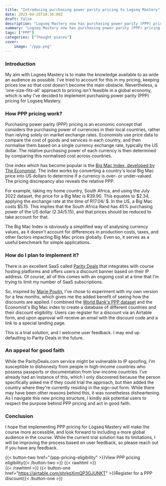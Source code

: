 ```yaml
---
title: "Introducing purchasing power parity pricing to Logseq Mastery"
date: 2023-04-26T10:36:00Z
draft: false
description: "Logseq Mastery now has purchasing power parity (PPP) pricing to make the course more accessible to a global audience."
summary: "Logseq Mastery now has purchasing power parity (PPP) pricing to make the course more accessible to a global audience." 
tags: ["PPP"]
categories: ["Thought pieces"]
cover:
    image: "/ppp.png"
---
```


### Introduction

My aim with Logseq Mastery is to make the knowledge available to as wide an audience as possible. I've tried to account for this in my pricing, keeping prices low so that cost doesn't become the main obstacle. Nevertheless, a 'one-size-fits-all' approach to pricing isn't feasible in a global economy, which is why I've decided to implement purchasing power parity (PPP) pricing for Logseq Mastery.

### How PPP pricing work?

Purchasing power parity (PPP) pricing is an economic concept that considers the purchasing power of currencies in their local countries, rather than relying solely on market exchange rates. Economists use price data to compare the cost of goods and services in each country, and then normalise them based on a single currency exchange rate, typically the US dollar. The relative purchasing power of each currency is then determined by comparing this normalised cost across countries.

One index which has become popular is the [Big Mac Index, developed by The Economist](https://www.economist.com/big-mac-index). The index works by converting a country's local Big Mac price into US dollars to determine if a currency is over- or under-valued. The pricing discrepancy also reveals the relative PPP.

For example, taking my home country, South Africa, and using the July 2022 dataset, the price for a Big Mac is R39.90. This equates to $2.34, applying the exchange rate at the time of R17.04/ $. In the US, a Big Mac costs $5.15. This implies that the South Africa Rand has 45% purchasing power of the US dollar (2.34/5.15), and that prices should be reduced to take account for that.

The Big Mac Index is obviously a simplified way of analysing currency values, as it doesn't account for differences in production costs, taxes, and other factors impacting Big Mac prices globally. Even so, it serves as a useful benchmark for simple applications.

### How do I plan to implement it?

There is an excellent SaaS called [Parity Deals](https://www.paritydeals.com/) that integrates with course hosting platforms and offers users a discount banner based on their IP address. Of course, all of this comes with an ongoing cost at a time that I'm trying to limit my number of SaaS subscriptions. 

So, inspired by [Marie Poulin](https://notionmastery.notion.site/Notion-Mastery-Parity-Pricing-c7b61b316de941fd954a7e4902fef181), I've chose to experiment with my own version for a few months, which gives me the added benefit of seeing how the discounts are applied. I combined the [World Bank's PPP dataset](https://data.worldbank.org/indicator/PA.NUS.PPPC.RF) and the Economist's Big Mac index to create a database of different countries and their discount eligibility. Users can register for a discount via an Airtable form, and upon approval will receive an email with the discount code and a link to a special landing page.

This is a trial solution, and I welcome user feedback. I may end up defaulting to Parity Deals in the future.

### An appeal for good faith

While the ParityDeals.com service might be vulnerable to IP spoofing, I'm susceptible to dishonesty from people in high-income countries who possess passports or documentation from low-income countries. I've already had an instance of this, which I only discovered because the person specifically asked me if they could trial the approach, but then added the country where they're currently residing in the sign-out form. While there may have been other reasons behind this, it was nonetheless disheartening. As I navigate this new pricing structure, I kindly ask potential users to respect the purpose behind PPP pricing and act in good faith.

### Conclusion

I hope that implementing PPP pricing for Logseq Mastery will make the course more accessible, and look forward to including a more global audience in the course. While the current trial solution has its limitations, I will be improving the process based on user feedback, so please reach out if you have any feedback.

{{< button-two href="/ppp-pricing-eligibility" >}}View PPP pricing eligibility{{< /button-two >}}
{{< rawhtml >}}<br>{{< /rawhtml >}}
{{< button-one href="https://airtable.com/shrkgXimQP3GJUNKT" >}}Register for a PPP discount{{< /button-one >}}

